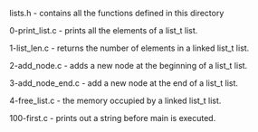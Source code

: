 lists.h - contains all the functions defined in this directory

0-print_list.c - prints all the elements of a list_t list.

1-list_len.c - returns the number of elements in a linked list_t list.

2-add_node.c - adds a new node at the beginning of  a list_t list.

3-add_node_end.c - add a new node at the end of a list_t list.

4-free_list.c - the memory occupied by a linked list_t list.

100-first.c - prints out a string before main is executed.
